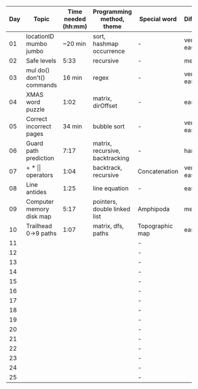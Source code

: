 | Day | Topic                     | Time needed (hh:mm) | Programming method, theme       | Special word    | Difficulty | Used help |
| --- | ------------------------- | ------------------- | ------------------------------- | --------------- | ---------- | --------- |
| 01  | locationID mumbo jumbo    | ~20 min             | sort, hashmap occurrence        | -               | very easy  |           |
| 02  | Safe levels               | 5:33                | recursive                       | -               | medium     |           |
| 03  | mul do() don't() commands | 16 min              | regex                           | -               | very easy  |           |
| 04  | XMAS word puzzle          | 1:02                | matrix, dirOffset               | -               | easy       |           |
| 05  | Correct incorrect pages   | 34 min              | bubble sort                     | -               | very easy  |           |
| 06  | Guard path prediction     | 7:17                | matrix, recursive, backtracking | -               | hard       |           |
| 07  | \+ \* \|\| operators      | 1:04                | backtrack, recursive            | Concatenation   | very easy  |           |
| 08  | Line antides              | 1:25                | line equation                   | -               | easy       |           |
| 09  | Computer memory disk map  | 5:17                | pointers, double linked list    | Amphipoda       | medium     |           |
| 10  | Trailhead 0->9 paths      | 1:07                | matrix, dfs, paths              | Topographic map | easy       |           |
| 11  |                           |                     |                                 | -               |            |           |
| 12  |                           |                     |                                 | -               |            |           |
| 13  |                           |                     |                                 | -               |            |           |
| 14  |                           |                     |                                 | -               |            |           |
| 15  |                           |                     |                                 | -               |            |           |
| 16  |                           |                     |                                 | -               |            |           |
| 17  |                           |                     |                                 | -               |            |           |
| 18  |                           |                     |                                 | -               |            |           |
| 19  |                           |                     |                                 | -               |            |           |
| 20  |                           |                     |                                 | -               |            |           |
| 21  |                           |                     |                                 | -               |            |           |
| 22  |                           |                     |                                 | -               |            |           |
| 23  |                           |                     |                                 | -               |            |           |
| 24  |                           |                     |                                 | -               |            |           |
| 25  |                           |                     |                                 | -               |            |           |
